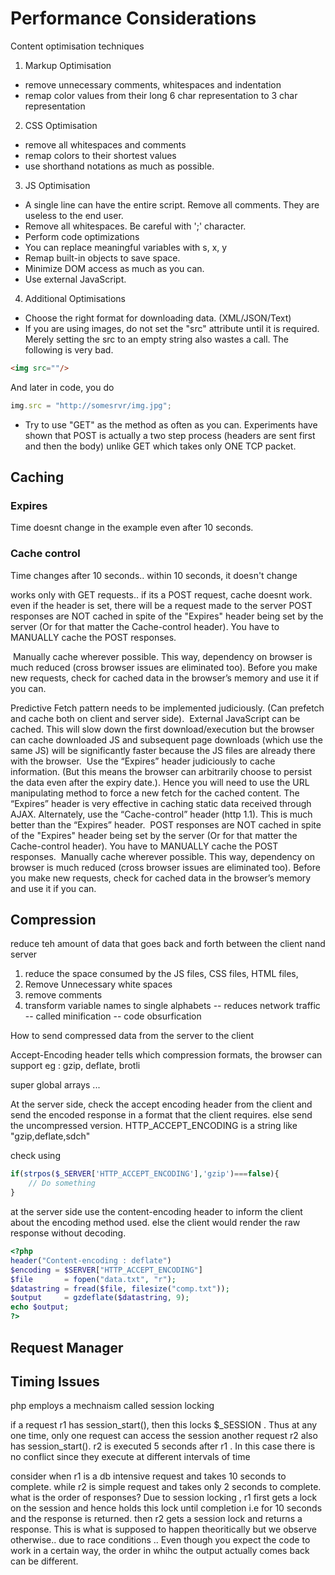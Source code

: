 # Performance Considerations



Content optimisation techniques
1) Markup Optimisation
* remove unnecessary comments, whitespaces and indentation
* remap color values from their long 6 char representation to 3 char representation

2) CSS Optimisation 
* remove all whitespaces and comments
* remap colors to their shortest values
* use shorthand notations as much as possible.

3) JS Optimisation 
* A single line can have the entire script. Remove all comments. They are useless to the end user.
* Remove all whitespaces. Be careful with ';' character.
* Perform code optimizations
* You can replace meaningful variables with s, x, y 
* Remap built-in objects to save space.
* Minimize DOM access as much as you can.
* Use external JavaScript. 

4) Additional Optimisations
* Choose the right format for downloading data. (XML/JSON/Text)
* If you are using images, do not set the "src" attribute until it is required. Merely setting the src to an empty string also wastes a call. The following is very bad.    
```html
<img src=""/> 
```
And later in code, you do 
```js
img.src = "http://somesrvr/img.jpg";
```
* Try to use "GET" as the method as often as you can. Experiments have shown that POST is actually a two step process (headers are sent first and then the body) unlike GET which takes only ONE TCP packet. 

## Caching 


### Expires
Time doesnt change in the example even after 10 seconds.
### Cache control
Time changes after 10 seconds.. within 10 seconds, it doesn't change 

works only with GET requests.. if its a POST request, cache doesnt work. even if the header is set, there will be a request made to the server
POST responses are NOT cached in spite of the "Expires" header being set by the server (Or for that matter the Cache-control header). You have to MANUALLY cache the POST responses.

 Manually cache wherever possible. This way, dependency on browser is much reduced (cross browser issues are eliminated too). Before you make new requests, check for cached data in the browser’s memory and use it if you can.      

 Predictive Fetch pattern needs to be implemented judiciously. (Can prefetch and cache  both on client and server side).
 External JavaScript can be cached. This will slow down the first download/execution but the browser can cache downloaded JS and subsequent page downloads (which use the same JS) will be significantly faster because the JS files are already there with the browser.
 Use the “Expires” header judiciously to cache information. (But this means the browser can arbitrarily choose to persist the data even after the expiry date.). Hence you will need to use the URL manipulating method to force a new fetch for the cached content. The “Expires” header is very effective in caching static data received through AJAX.
 Alternately, use the “Cache-control” header (http 1.1). This is much better than the “Expires” header.
 POST responses are NOT cached in spite of the "Expires" header being set by the server (Or for that matter the Cache-control header). You have to MANUALLY cache the POST responses.
 Manually cache wherever possible. This way, dependency on browser is much reduced (cross browser issues are eliminated too). Before you make new requests, check for cached data in the browser’s memory and use it if you can.      	  


## Compression
reduce teh amount of data that goes back and forth between the client nand server

1) reduce the space consumed by the JS files, CSS files, HTML files,
2) Remove Unnecessary white spaces
3) remove comments
4) transform variable names to single alphabets 
-- reduces network traffic
-- called minification
-- code obsurfication 


How to send compressed data from the server to the client

Accept-Encoding header tells which compression formats, the browser can support
eg : gzip, deflate, brotli

super global arrays ... 

At the server side, check the accept encoding header from the client and send the 
encoded response in a format that the client requires. else send the uncompressed version.
HTTP_ACCEPT_ENCODING is a string like "gzip,deflate,sdch"

check using
```php
if(strpos($_SERVER['HTTP_ACCEPT_ENCODING'],'gzip')===false){
	// Do something
}
```

at the server side use the content-encoding header to inform the client about the encoding method used.
else the client would render the raw response without decoding.


```php
<?php
header("Content-encoding : deflate")
$encoding = $SERVER["HTTP_ACCEPT_ENCODING"]
$file       = fopen("data.txt", "r");
$datastring = fread($file, filesize("comp.txt"));
$output     = gzdeflate($datastring, 9);
echo $output;
?>

```

## Request Manager


## Timing Issues

php employs a mechnaism called session locking

if a request r1 has session_start(), then this locks $_SESSION . Thus at any one time, only one request can access the session
another request r2 also has session_start(). r2 is executed 5 seconds after r1 . In this case there is no conflict since they execute at different intervals of time

consider when r1 is a db intensive request and takes 10 seconds to complete. while r2 is simple request and takes only 2 seconds to complete. what is the order of responses?
Due to session locking , r1 first gets a lock on the session  and hence holds this lock until completion i.e for 10 seconds and the response is returned. then r2 gets a session lock and returns a response. 
This is what is supposed to happen theoritically but we observe otherwise.. due to race conditions ..
Even though you expect the code to work in a certain way, the order in whihc the output actually comes back can be different.   